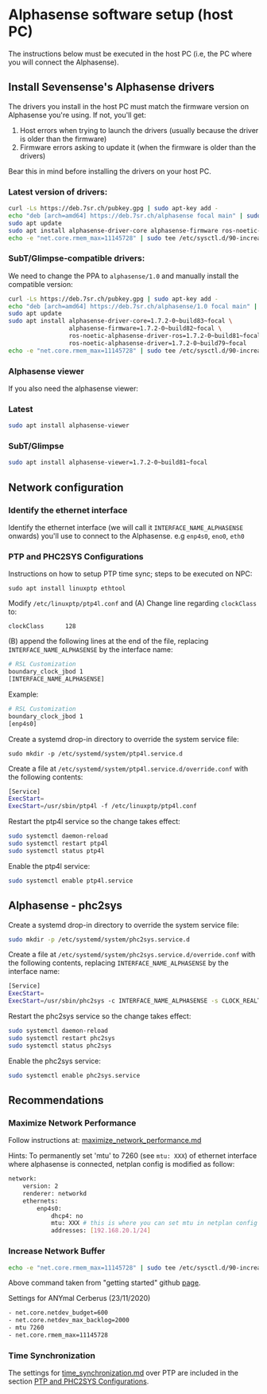 # Alphasense software setup (host PC)

The instructions below must be executed in the host PC (i.e, the PC where you will connect the Alphasense).


## Install Sevensense's Alphasense drivers

The drivers you install in the host PC must match the firmware version on Alphasense you're using. If not, you'll get:

1. Host errors when trying to launch the drivers (usually because the driver is older than the firmware)
2. Firmware errors asking to update it (when the firmware is older than the drivers)

Bear this in mind before installing the drivers on your host PC.

### Latest version of drivers:

```sh
curl -Ls https://deb.7sr.ch/pubkey.gpg | sudo apt-key add -
echo "deb [arch=amd64] https://deb.7sr.ch/alphasense focal main" | sudo tee /etc/apt/sources.list.d/sevensense.list
sudo apt update
sudo apt install alphasense-driver-core alphasense-firmware ros-noetic-alphasense-driver-ros ros-noetic-alphasense-driver
echo -e "net.core.rmem_max=11145728" | sudo tee /etc/sysctl.d/90-increase-network-buffers.conf
```

### SubT/Glimpse-compatible drivers:
We need to change the PPA to `alphasense/1.0` and manually install the compatible version:

```sh
curl -Ls https://deb.7sr.ch/pubkey.gpg | sudo apt-key add -
echo "deb [arch=amd64] https://deb.7sr.ch/alphasense/1.0 focal main" | sudo tee /etc/apt/sources.list.d/sevensense.list
sudo apt update
sudo apt install alphasense-driver-core=1.7.2-0~build83~focal \
                 alphasense-firmware=1.7.2-0~build82~focal \
                 ros-noetic-alphasense-driver-ros=1.7.2-0~build81~focal \
                 ros-noetic-alphasense-driver=1.7.2-0~build79~focal
echo -e "net.core.rmem_max=11145728" | sudo tee /etc/sysctl.d/90-increase-network-buffers.conf
```

### Alphasense viewer

If you also need the alphasense viewer:

### Latest
```sh
sudo apt install alphasense-viewer
```

### SubT/Glimpse
```sh
sudo apt install alphasense-viewer=1.7.2-0~build81~focal
```

## Network configuration

### Identify the ethernet interface
Identify the ethernet interface (we will call it `INTERFACE_NAME_ALPHASENSE` onwards) you'll use to connect to the Alphasense. e.g `enp4s0`, `eno0`, `eth0`

### PTP and PHC2SYS Configurations

Instructions on how to setup PTP time sync; steps to be executed on NPC:

```
sudo apt install linuxptp ethtool
```

Modify `/etc/linuxptp/ptp4l.conf` and
(A) Change line regarding `clockClass` to:
```
clockClass		128
```

(B) append the following lines at the end of the file, replacing `INTERFACE_NAME_ALPHASENSE` by the interface name:
```sh
# RSL Customization
boundary_clock_jbod 1
[INTERFACE_NAME_ALPHASENSE]
```

Example:
```sh
# RSL Customization
boundary_clock_jbod 1
[enp4s0]
```

Create a systemd drop-in directory to override the system service file:
```
sudo mkdir -p /etc/systemd/system/ptp4l.service.d
```

Create a file at `/etc/systemd/system/ptp4l.service.d/override.conf` with the following contents:
```sh
[Service]
ExecStart=
ExecStart=/usr/sbin/ptp4l -f /etc/linuxptp/ptp4l.conf
```

Restart the ptp4l service so the change takes effect:
```sh
sudo systemctl daemon-reload
sudo systemctl restart ptp4l
sudo systemctl status ptp4l
```

Enable the ptp4l service:
```sh
sudo systemctl enable ptp4l.service
```

## Alphasense - phc2sys
Create a systemd drop-in directory to override the system service file:
```sh
sudo mkdir -p /etc/systemd/system/phc2sys.service.d
```

Create a file at `/etc/systemd/system/phc2sys.service.d/override.conf` with the following contents, replacing `INTERFACE_NAME_ALPHASENSE` by the interface name:
```sh
[Service]
ExecStart=
ExecStart=/usr/sbin/phc2sys -c INTERFACE_NAME_ALPHASENSE -s CLOCK_REALTIME -w -O 0
```

Restart the phc2sys service so the change takes effect:
```sh
sudo systemctl daemon-reload
sudo systemctl restart phc2sys
sudo systemctl status phc2sys
```

Enable the phc2sys service:
```sh
sudo systemctl enable phc2sys.service
```

## Recommendations
### Maximize Network Performance
Follow instructions at: [maximize_network_performance.md](https://github.com/sevensense-robotics/alphasense_core_manual/blob/master/pages/maximize_network_performance.md)

Hints:
To permanently set 'mtu' to 7260 (see `mtu: XXX`) of ethernet interface where alphasense is connected, netplan config is modified as follow:

```sh
network:
    version: 2
    renderer: networkd
    ethernets:
        enp4s0:
            dhcp4: no
            mtu: XXX # this is where you can set mtu in netplan config file
            addresses: [192.168.20.1/24]
```

### Increase Network Buffer
```sh
echo -e "net.core.rmem_max=11145728" | sudo tee /etc/sysctl.d/90-increase-network-buffers.conf
```
Above command taken from "getting started" github [page](https://github.com/sevensense-robotics/alphasense_core_manual/blob/master/pages/getting_started.md#1-launching-the-standalone-viewer).

Settings for ANYmal Cerberus (23/11/2020)
```sh
- net.core.netdev_budget=600
- net.core.netdev_max_backlog=2000
- mtu 7260
- net.core.rmem_max=11145728
```

### Time Synchronization
The settings for [time_synchronization.md](https://github.com/sevensense-robotics/alphasense_core_manual/blob/master/pages/time_synchronization.md) over PTP are included in the section [PTP and PHC2SYS Configurations](###PTP-and-PHC2SYS-Configurations).
